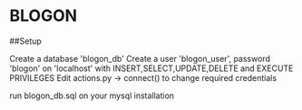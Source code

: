# BLOGON

##Setup

Create a database 'blogon_db'
Create a user 'blogon_user', password 'blogon' on 'localhost' with INSERT,SELECT,UPDATE,DELETE and EXECUTE PRIVILEGES
Edit actions.py -> connect() to change required credentials

run blogon_db.sql on your mysql installation
